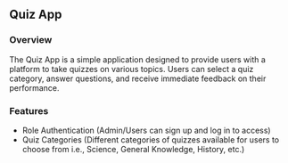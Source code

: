 ## Quiz App
### Overview
The Quiz App is a simple application designed to provide users with a platform to take quizzes on various topics. Users can select a quiz category, answer questions, and receive immediate feedback on their performance.
### Features
* Role Authentication (Admin/Users can sign up and log in to access)
* Quiz Categories (Different categories of quizzes available for users to choose from i.e., Science, General Knowledge, History, etc.)
